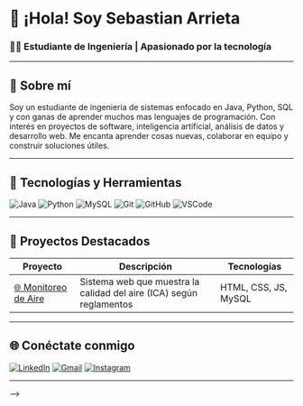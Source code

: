 # 👋 ¡Hola! Soy Sebastian Arrieta

### 🧑‍💻  Estudiante de Ingeniería | Apasionado por la tecnología

---

## 🚀 Sobre mí

Soy un estudiante de ingenieria de sistemas enfocado en Java, Python, SQL y con ganas de aprender muchos mas lenguajes de programación. Con interés en proyectos de software, inteligencia artificial, análisis de datos y desarrollo web. Me encanta aprender cosas nuevas, colaborar en equipo y construir soluciones útiles.

---

## 🧰 Tecnologías y Herramientas

![Java](https://img.shields.io/badge/Java-ED8B00?style=for-the-badge&logo=java&logoColor=white)
![Python](https://img.shields.io/badge/Python-3776AB?style=for-the-badge&logo=python&logoColor=white)
![MySQL](https://img.shields.io/badge/MySQL-00758F?style=for-the-badge&logo=mysql&logoColor=white)
![Git](https://img.shields.io/badge/Git-F05032?style=for-the-badge&logo=git&logoColor=white)
![GitHub](https://img.shields.io/badge/GitHub-181717?style=for-the-badge&logo=github&logoColor=white)
![VSCode](https://img.shields.io/badge/VS%20Code-007ACC?style=for-the-badge&logo=visual-studio-code&logoColor=white)

---

## 📂 Proyectos Destacados

| Proyecto | Descripción | Tecnologías |
|---------|-------------|-------------|
| [🌐 Monitoreo de Aire](https://github.com/TuUsuario/NOMBRE_REPO) | Sistema web que muestra la calidad del aire (ICA) según reglamentos | HTML, CSS, JS, MySQL |

---


## 🌐 Conéctate conmigo

[![LinkedIn](https://img.shields.io/badge/LinkedIn-blue?style=flat&logo=linkedin&logoColor=white)](https://www.linkedin.com/in/TuUsuario/)
[![Gmail](https://img.shields.io/badge/Gmail-red?style=flat&logo=gmail&logoColor=white)](mailto:tuemail@gmail.com)
[![Instagram](https://img.shields.io/badge/Instagram-E4405F?style=flat&logo=instagram&logoColor=white)](https://instagram.com/TuUsuario)

---


-->
